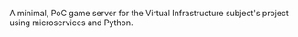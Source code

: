 A minimal, PoC game server for the Virtual Infrastructure subject's project using microservices and Python.
